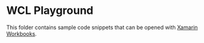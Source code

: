 # WCL Playground

This folder contains sample code snippets that can be opened with [Xamarin Workbooks](https://github.com/Microsoft/workbooks).